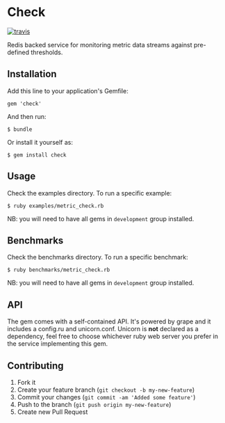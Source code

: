 # Check

[![travis][1]][2]

Redis backed service for monitoring metric data streams against
pre-defined thresholds.

## Installation

Add this line to your application's Gemfile:

    gem 'check'

And then run:

    $ bundle

Or install it yourself as:

    $ gem install check

## Usage

Check the examples directory. To run a specific example:

    $ ruby examples/metric_check.rb

NB: you will need to have all gems in `development` group installed.

## Benchmarks

Check the benchmarks directory. To run a specific benchmark:

    $ ruby benchmarks/metric_check.rb

NB: you will need to have all gems in `development` group installed.

## API

The gem comes with a self-contained API. It's powered by grape and
it includes a config.ru and unicorn.conf. Unicorn is **not** declared as
a dependency, feel free to choose whichever ruby web server you prefer
in the service implementing this gem.

## Contributing

1. Fork it
2. Create your feature branch (`git checkout -b my-new-feature`)
3. Commit your changes (`git commit -am 'Added some feature'`)
4. Push to the branch (`git push origin my-new-feature`)
5. Create new Pull Request

[1]: https://secure.travis-ci.org/gosquared/check.png
[2]: http://travis-ci.org/gosquared/check

